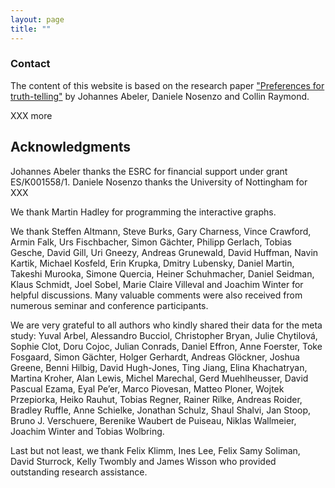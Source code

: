 ```yaml
---
layout: page
title: ""
---
```


### Contact

The content of this website is based on the research paper ["Preferences for truth-telling"](http://ftp.iza.org/dp10188.pdf) by Johannes Abeler, Daniele Nosenzo and Collin Raymond. 


XXX more


## Acknowledgments

Johannes Abeler thanks the ESRC for financial support under grant ES/K001558/1. Daniele Nosenzo thanks the University of Nottingham for XXX

We thank Martin Hadley for programming the interactive graphs.

We thank Steffen Altmann, Steve Burks, Gary Charness, Vince Crawford, Armin Falk, Urs Fischbacher, Simon Gächter,
Philipp Gerlach, Tobias Gesche, David Gill, Uri Gneezy, Andreas Grunewald, David Huffman, Navin Kartik,
Michael Kosfeld, Erin Krupka, Dmitry Lubensky, Daniel Martin, Takeshi Murooka, Simone Quercia, Heiner
Schuhmacher, Daniel Seidman, Klaus Schmidt, Joel Sobel, Marie Claire Villeval and Joachim Winter for helpful
discussions. Many valuable comments were also received from numerous seminar and conference participants.

We are very grateful to all authors who kindly shared their data for the meta study: Yuval Arbel, Alessandro
Bucciol, Christopher Bryan, Julie Chytilová, Sophie Clot, Doru Cojoc, Julian Conrads, Daniel Effron, Anne
Foerster, Toke Fosgaard, Simon Gächter, Holger Gerhardt, Andreas Glöckner, Joshua Greene, Benni Hilbig,
David Hugh-Jones, Ting Jiang, Elina Khachatryan, Martina Kroher, Alan Lewis, Michel Marechal, Gerd
Muehlheusser, David Pascual Ezama, Eyal Pe’er, Marco Piovesan, Matteo Ploner, Wojtek Przepiorka, Heiko
Rauhut, Tobias Regner, Rainer Rilke, Andreas Roider, Bradley Ruffle, Anne Schielke, Jonathan Schulz, Shaul
Shalvi, Jan Stoop, Bruno J. Verschuere, Berenike Waubert de Puiseau, Niklas Wallmeier, Joachim Winter and
Tobias Wolbring. 

Last but not least, we thank Felix Klimm, Ines Lee, Felix Samy Soliman, David Sturrock, Kelly Twombly and James Wisson who provided outstanding research assistance. 

